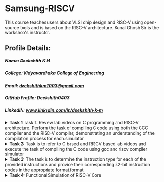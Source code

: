 # Samsung-RISCV
This course teaches users about VLSI chip design and RISC-V using open-source tools and is based on the RISC-V architecture. Kunal Ghosh Sir is the workshop's instructor.
## Profile Details:
##### Name: Deekshith K M
##### College: Vidyavardhaka College of Engineering
##### Email: deekshithkm2003@gmail.com
##### GitHub Profile: Deekshith0403
##### LinkedIN: www.linkedin.com/in/deekshith-k-m 
<details>
<summary><b>Task 1:</b>Task 1: Review lab videos on C programming and RISC-V architecture. Perform the task of compiling C code using both the GCC compiler and the RISC-V compiler, demonstrating an understanding of the compilation process for each.simulator</summary>   
<br>

##### Task 1: Review lab videos on C programming and RISC-V architecture. Perform the task of compiling C code using both the GCC compiler and the RISC-V compiler, demonstrating an understanding of the compilation process for each.

## C and RISC-V Programming Labs
This repository provides a detailed guide to compiling C programs and generating assembly code using both the standard GCC compiler and the RISC-V GCC compiler. It covers all essential steps and explanations for understanding the compilation and debugging workflows.

### Lab 1: Working with C Language
#### Compiling a .c File Locally
   1. Launch the bash terminal and navigate to the directory where you want to create your source file.
   2. Use the following command to create and open a new .c file for editing:
      
   ``` sh
   gedit sum_1ton.c
   ```

   ![s2](https://github.com/user-attachments/assets/d4988890-b199-42e9-b019-89f7064a3a99)
   
   3. Save your changes and compile the program with the following commands:
      
   ``` sh
   gcc sum_1ton.c
   ./a.out
   ```

   ![s4](https://github.com/user-attachments/assets/4c9efc95-21fc-4adc-9f4d-19d888500e7f)
   
   Compilation and execution are now complete.
   
   ### Lab 2: Programming with RISC-V
   #### Compiling a Program Using the RISC-V GCC Compiler
   1. Confirm that the RISC-V GCC compiler is installed and properly set up on your system.
   2. Check the contents of the .c file using the cat command:
      
      ``` sh
      cat sum_1ton.c
      ```
      
      ![s6](https://github.com/user-attachments/assets/e37bf503-24ff-4fa8-b954-18cb81f32682)
      
   4. Compile the program for RISC-V architecture with the following command:
      
      ``` sh
      riscv64-unknown-elf-gcc -O1 -mabi=lp64 -march=rv64i -o sum_1ton.o sum_1ton.c
      ```
   6. To view the assembly code, disassemble the compiled object file:
      
      ``` sh
      riscv64-unknown-elf-objdump -d sum_1ton.o
      ```
      
      ![s12](https://github.com/user-attachments/assets/74485935-6d5d-44a9-9f0a-18141b5da482)
      
   8. Use the /main search command in the terminal to find the main function in the disassembled output.

      ![s17](https://github.com/user-attachments/assets/20fad9fb-5d2a-4f6a-ba4f-b746b8e29a09)

  ### Explanation of Commands and Options:
  1. -mabi=lp64: Sets the Application Binary Interface (ABI) for 64-bit data types, suitable for RISC-V 64-bit architecture.
  2. -march=rv64i: Specifies the RISC-V 64-bit integer instruction set architecture.
  3. -O1: Activates basic optimization to improve performance without significantly increasing compilation time.
  4. riscv64-unknown-elf-objdump: This utility disassembles RISC-V binaries, allowing you to analyze and debug the code structure efficiently.
</details>

<details>   
<summary><b>Task 2:</b> Task is to refer to C based and RISCV based lab videos and execute the task of compiling the C code using gcc and riscv compiler simulator</summary>   
<br>

##### Task 2:Task is to refer to C based and RISCV based lab videos and execute the task of compiling the C code using gcc and riscv compiler simulator
## RISC-V ISA Simulation with SPIKE
This repository offers guidance on setting up and using SPIKE, a RISC-V ISA simulator, along with the Proxy Kernel (pk) for executing programs. It includes detailed instructions to install the required tools, perform simulations, and debug RISC-V programs efficiently. Follow the steps provided to get started with RISC-V development using SPIKE.

## About SPIKE
SPIKE is a C++-based open-source simulator for the RISC-V ISA. It provides an efficient environment for testing and debugging RISC-V programs, offering support for both standalone applications and complete operating systems like Linux, without requiring physical hardware.

## Simulating RISC-V with SPIKE
To verify the setup, compile and run a sample program (`sum_1ton.c`) using both the GCC compiler and the RISC-V toolchain.
### Using GCC Compiler:
~~~ sh
gcc add.c
./a.out
~~~
![VirtualBox_vdsworkshop_14_01_2025_00_04_48](https://github.com/user-attachments/assets/a781d490-d3a0-47a8-a8c7-153ecc32d427)

### Using RISC-V Compiler:
``` sh
spike pk add.o
```
## Analyzing the Assembly Code
### Objdump Analysis:
Generate the corresponding assembly code using the following command:
``` sh
riscv64-unknown-elf-objdump -d sum_1ton.o | less
```
![VirtualBox_vdsworkshop_13_01_2025_19_54_18](https://github.com/user-attachments/assets/9434e51b-379a-431e-ac19-4fb4e9031e41)

### Debugging with SPIKE:
1. Open the debugger using the command:
``` sh
spike -d pk product.o
```
2. Perform debugging operations in the terminal.
## Optimization Levels
Snapshots of the RISC-V object dump at various optimization levels (-O1 and -Ofast) offer valuable insights into the impact of compiler optimizations on the generated assembly code. Use these options during compilation to examine the differences.

-O1 Optimization

-Ofast Optimization
![image](https://github.com/user-attachments/assets/f840b18c-79b8-4e2c-a0d2-1de07ff47a8a)

</details>
<details>
<summary><b>Task 3:</b> The task is to determine the instruction type for each of the provided instructions and provide their corresponding 32-bit instruction codes in the appropriate format.format</summary>

# Understanding RISC-V and Its Instruction Formats
## Understanding RISC-V and Its Instruction Formats

### About RISC-V
RISC-V is an open-source Instruction Set Architecture (ISA) designed to empower developers in creating processors optimized for specific applications. Rooted in the Reduced Instruction Set Computer (RISC) principles, RISC-V marks the fifth iteration of processors developed under this concept. Its open and license-free model allows developers to use RISC-V without incurring licensing fees, offering an attractive alternative to proprietary processor technologies.

### RISC-v Instruction Formats
The instruction format of a processor specifies the structure of machine language instructions for execution. These instructions consist of binary code (0s and 1s), with each segment indicating details about data locations and the operations to execute. In RISC-V, there are six main instruction formats:
1. **R-format**
2. **I-format**
3. **S-format**
4. **B-format**
5. **U-format**
6. **J-format**

   ![instruction_formats](https://github.com/user-attachments/assets/a661f728-f5d5-493d-a4d9-d4a79b53618a)

Let’s examine each format in detail.

---

#### 1. R-type Instruction
R-type (Register-type) instructions perform operations directly on registers instead of memory locations. These instructions are primarily used for arithmetic and logical computations. Each R-type instruction is 32 bits long and is divided into six distinct fields:

##### Structure:

| Field Name | Size  | Description                            |
|------------|-------|----------------------------------------|
| Opcode     | 7 bits| Determines the instruction type        |
| rd         | 5 bits| Destination register                  |
| func3      | 3 bits| Specifies the type of operation       |
| rs1        | 5 bits| First source register                 |
| rs2        | 5 bits| Second source register                |
| func7      | 7 bits| Additional operation specification    |

##### Example: SUB Instruction (R-type)

**Instruction:** `SUB r12, r8, r3`  
- **Operation:** Subtracts the value in register `r3` from the value in `r8`, storing the result in `r12`.  

**Field Breakdown:**  
- **Opcode:** `0110011`  
- **rd (Destination):** `r12` -> `01100`  
- **rs1 (Source 1):** `r8` -> `01000`  
- **rs2 (Source 2):** `r3` -> `00011`  
- **func3:** `000`  
- **func7:** `0100000`  

**32-bit Instruction:**  
`0100000_00011_01000_000_01100_0110011`
##### Example: AND Instruction (R-type)

**Instruction:** `AND r11, r2, r5`  
- **Operation:** Performs a bitwise AND operation between the values in registers `r2` and `r5`, storing the result in `r11`.  

**Field Breakdown:**  
- **Opcode:** `0110011`  
- **rd (Destination):** `r11` -> `01011`  
- **rs1 (Source 1):** `r2` -> `00010`  
- **rs2 (Source 2):** `r5` -> `00101`  
- **func3:** `111`  
- **func7:** `0000000`  

**32-bit Instruction:**  
`0000000_00101_00010_111_01011_0110011`

##### Example: OR Instruction (R-type)

**Instruction:** `OR r13, r6, r7`  
- **Operation:** Performs a bitwise OR operation between the values in registers `r6` and `r7`, storing the result in `r13`.  

**Field Breakdown:**  
- **Opcode:** `0110011`  
- **rd (Destination):** `r13` -> `01101`  
- **rs1 (Source 1):** `r6` -> `00110`  
- **rs2 (Source 2):** `r7` -> `00111`  
- **func3:** `110`  
- **func7:** `0000000`  

**32-bit Instruction:**  
`0000000_00111_00110_110_01101_0110011`

  ![R-type_instruction_format](https://github.com/user-attachments/assets/83cd50ac-ab4e-47f5-abb7-5d7acf583b35)

---

#### 2. I-type Instruction
I-type (Immediate-type) instructions operate using a combination of a register and an immediate (constant) value. They are commonly utilized for load operations and computations involving immediate values.

##### Structure:

| Field Name | Size  | Description                            |
|------------|-------|----------------------------------------|
| Opcode     | 7 bits| Determines the instruction type        |
| rd         | 5 bits| Destination register                  |
| func3      | 3 bits| Specifies the type of operation       |
| rs1        | 5 bits| Source register                       |
| imm[11:0]  | 12 bits| Immediate value                      |

##### Example: ORI Instruction (I-type)

**Instruction:** `ORI r10, r3, 15`  
- **Operation:** Performs a bitwise OR operation between the value in `r3` and the immediate value `15`, storing the result in `r10`.  

**Field Breakdown:**  
- **Opcode:** `0010011`  
- **rd (Destination):** `r10` -> `01010`  
- **rs1 (Source):** `r3` -> `00011`  
- **imm[11:0] (Immediate):** `000000001111`  
- **func3:** `110`  

**32-bit Instruction:**  
`000000001111_00011_110_01010_0010011`

  ![I-type_instruction_format](https://github.com/user-attachments/assets/4093ac10-bf93-4fdf-be25-8f062c2fdf5c)

---

#### 3. S-type Instruction

S-type (Store-type) instructions store register values into memory locations.

##### Structure:

| Field Name | Size  | Description                            |
|------------|-------|----------------------------------------|
| Opcode     | 7 bits| Determines the instruction type        |
| rs1        | 5 bits| Base address register                 |
| rs2        | 5 bits| Source register                       |
| imm[11:5]  | 7 bits| Upper immediate value                  |
| imm[4:0]   | 5 bits| Lower immediate value                  |
| func3      | 3 bits| Specifies the type of operation       |

##### Example: SB Instruction (S-type)

**Instruction:** `SB r5, 4(r2)`  
- **Operation:** Stores the least significant byte of the value in `r5` into the memory at the address `r2 + 4`.  

**Field Breakdown:**  
- **Opcode:** `0100011`  
- **rs1 (Base Address):** `r2` -> `00010`  
- **rs2 (Source):** `r5` -> `00101`  
- **imm[11:5] (Upper Immediate):** `0000000`  
- **imm[4:0] (Lower Immediate):** `00100`  
- **func3:** `000`  

**32-bit Instruction:**  
`0000000_00101_00010_000_00100_0100011`

  ![image](https://github.com/user-attachments/assets/01eee62a-1120-4884-a251-2a9bb4df79f5)

---

#### 4. B-type Instruction

B-type (Branch-type) instructions are used for branching operations that depend on specific conditions.

##### Structure:

| Field Name | Size  | Description                            |
|------------|-------|----------------------------------------|
| Opcode     | 7 bits| Determines the instruction type        |
| rs1        | 5 bits| Source register 1                      |
| rs2        | 5 bits| Source register 2                      |
| imm[12|10:5|4:1|11] | 13 bits| Branch offset                |
| func3      | 3 bits| Specifies the condition for branching |

##### Example: BEQ Instruction (B-type)

**Instruction:** `BEQ r2, r3, 16`  
- **Operation:** Branches to the address `PC + 16` if the value in `r2` is equal to the value in `r3`.  

**Field Breakdown:**  
- **Opcode:** `1100011`  
- **rs1:** `r2` -> `00010`  
- **rs2:** `r3` -> `00011`  
- **imm[12|10:5|4:1|11]:** `0000010000`  
- **func3:** `000`  

**32-bit Instruction:**  
`0000000_00011_00010_000_10000_1100011`

##### Example: BNE Instruction (B-type)

**Instruction:** `BNE r1, r2, 10`  
- **Operation:** Branches to the address `PC + 10` if the value in `r1` is not equal to the value in `r2`.  

**Field Breakdown:**  
- **Opcode:** `1100011`  
- **rs1:** `r1` -> `00001`  
- **rs2:** `r2` -> `00010`  
- **imm[12|10:5|4:1|11]:** `0000010100`  
- **func3:** `001`  

**32-bit Instruction:**  
`0000000_00010_00001_001_01000_1100011`
  
  ![B_type_instruction_format](https://github.com/user-attachments/assets/f546b492-4b2c-4857-bc4b-a4d45846ca0e)

---

#### 5. U-type Instruction

U-type (Upper Immediate) instructions are used to load immediate values into the destination register, typically placing the immediate value in the upper 20 bits of the register.

##### Structure:

| Field Name | Size  | Description                            |
|------------|-------|----------------------------------------|
| Opcode     | 7 bits| Determines the instruction type        |
| rd         | 5 bits| Destination register                   |
| imm[31:12] | 20 bits| Upper immediate value                 |

  ![U-type_instruction_format](https://github.com/user-attachments/assets/c0e9c34f-c3ad-4bcc-9538-df11e68ef4ab)

---

#### 6. J-type Instruction

J-type (Jump-type) instructions are used to perform jump operations, typically employed for control flow changes such as loops and function calls.

##### Structure:

| Field Name | Size  | Description                            |
|------------|-------|----------------------------------------|
| Opcode     | 7 bits| Determines the instruction type        |
| rd         | 5 bits| Destination register                   |
| imm[20|10:1|11|19:12] | 20 bits| Jump offset                |

  ![J-type_instruction_format](https://github.com/user-attachments/assets/b367fe02-c1f8-45d0-9f54-020794f17117)

---
# RISC-V 15 Unique Instructions and Their 32-Bit Machine Codes

This repository documents 15 unique RISC-V instructions extracted from an object file, along with their corresponding 32-bit machine codes and instruction formats. This serves as a reference for understanding the RISC-V assembly language and its instruction encodings.

![obj](https://github.com/user-attachments/assets/26ce0a34-2824-4e89-baa8-06f51078857d)

---

## List of Instructions and Machine Codes

1. **`lui a0, 0x21` (Load Upper Immediate)**  
   - **Format**: U-type  
   - **Opcode**: `0110111`  
   - **Machine Code**: `0x00021537`  
   - **Binary**: `00000000001000010101000000110111`

2. **`li a3, 50` (Load Immediate)**  
   - **Format**: I-type  
   - **Opcode**: `0010011`  
   - **Machine Code**: `0x03200693`  
   - **Binary**: `00000011001000000000011010010011`

3. **`li a2, 5` (Load Immediate)**  
   - **Format**: I-type  
   - **Opcode**: `0010011`  
   - **Machine Code**: `0x00500613`  
   - **Binary**: `00000000010100000000001100010011`

4. **`li a1, 10` (Load Immediate)**  
   - **Format**: I-type  
   - **Opcode**: `0010011`  
   - **Machine Code**: `0x00a00593`  
   - **Binary**: `00000000101000000000001100110011`

5. **`addi a0, a0, 352` (Add Immediate)**  
   - **Format**: I-type  
   - **Opcode**: `0010011`  
   - **Machine Code**: `0x16050513`  
   - **Binary**: `00010110000001010000000001010011`

6. **`j 103f4` (Jump)**  
   - **Format**: J-type  
   - **Opcode**: `1101111`  
   - **Machine Code**: `0x3300006f`  
   - **Binary**: `00110011000000000000000001101111`

7. **`auipc a5, 0xffff0` (Add Upper Immediate to PC)**  
   - **Format**: U-type  
   - **Opcode**: `0010111`  
   - **Machine Code**: `0xffff0797`  
   - **Binary**: `11111111111111110000011110010111`

8. **`addi a5, a5, -200` (Add Immediate)**  
   - **Format**: I-type  
   - **Opcode**: `0010011`  
   - **Machine Code**: `0xf3878793`  
   - **Binary**: `11110011000001111000111110010011`

9. **`beqz a5, 100e0` (Branch if Equal to Zero)**  
   - **Format**: B-type  
   - **Opcode**: `1100011`  
   - **Machine Code**: `0x00078863`  
   - **Binary**: `00000000000001111000100001100011`

10. **`ret` (Return)**  
    - **Format**: I-type  
    - **Opcode**: `1100111`  
    - **Machine Code**: `0x00008067`  
    - **Binary**: `00000000000010000000011001110111`

11. **`auipc gp, 0x13` (Add Upper Immediate to PC)**  
    - **Format**: U-type  
    - **Opcode**: `0010111`  
    - **Machine Code**: `0x00013197`  
    - **Binary**: `00000000000000010011000110010111`

12. **`addi gp, gp, -1756` (Add Immediate)**  
    - **Format**: I-type  
    - **Opcode**: `0010011`  
    - **Machine Code**: `0x92418193`  
    - **Binary**: `10010010000000011000000110010011`

13. **`sub a2, a2, a0` (Subtract)**  
    - **Format**: R-type  
    - **Opcode**: `0110011`  
    - **Machine Code**: `0x40a60633`  
    - **Binary**: `01000010100110000000001100011011`

14. **`jal ra, 102d4` (Jump and Link)**  
    - **Format**: J-type  
    - **Opcode**: `1101111`  
    - **Machine Code**: `0x1d4000ef`  
    - **Binary**: `00011101010000000000000011101111`

15. **`lw a0, 0(sp)` (Load Word)**  
    - **Format**: I-type  
    - **Opcode**: `0000011`  
    - **Machine Code**: `0x00012503`  
    - **Binary**: `00000000000000010010010010100011`

---

</details>

<details>
<summary><b>Task 4:</b> Functional Simulation of RISC-V Core</summary>   
<br>

Installed iverilog and GTKwave 

![VirtualBox_vdsworkshop_23_01_2025_16_56_05](https://github.com/user-attachments/assets/9727fdde-e6b7-42ff-b868-6c2182a4ce8f)

---

A directory named chethan was created 
```bash
mkdir chethan
```
The following commands were executed

![VirtualBox_vdsworkshop_23_01_2025_16_17_14](https://github.com/user-attachments/assets/bcec5209-824e-4cb2-94b1-ffa63434993c)

---

The below waveform was generated

![VirtualBox_vdsworkshop_23_01_2025_16_26_23](https://github.com/user-attachments/assets/52081c24-a338-4b58-a910-434054968ef2)

---

### Now analysing the output waveform of various instructions

Instruction 1: ADD R6, R2, R1 

![VirtualBox_vdsworkshop_03_02_2025_19_32_43](https://github.com/user-attachments/assets/4dabab4c-ee6a-42d0-ba4f-5af076e7c9ee)

---

Instruction 2: SUB R7, R1, R2

![VirtualBox_vdsworkshop_03_02_2025_19_34_13](https://github.com/user-attachments/assets/f6df1f47-829b-41e7-baf9-7039a116425e)

---

Instruction 3: AND R8, R1, R3

![VirtualBox_vdsworkshop_03_02_2025_19_35_54](https://github.com/user-attachments/assets/71340e1f-7abc-49a8-8877-7bcb861f5b29)

---

Instruction 4: OR R9, R2, R5

![VirtualBox_vdsworkshop_03_02_2025_19_36_55](https://github.com/user-attachments/assets/c4cd1c52-4895-4fce-9c40-f32f600794b7)

---

Instruction 5: XOR R10, R1, R4

![VirtualBox_vdsworkshop_03_02_2025_19_39_38](https://github.com/user-attachments/assets/d1202e87-d9b7-4890-b943-8a479b18cdcc)

---

Instruction 6: SLT R1, R2, R4

![VirtualBox_vdsworkshop_03_02_2025_19_40_14](https://github.com/user-attachments/assets/249d7109-25df-46ff-bd65-cbe9d837e915)

---

Instruction 7: ADDI R12, R4, 5

![VirtualBox_vdsworkshop_03_02_2025_19_43_32](https://github.com/user-attachments/assets/27f5f1e1-6d4f-4d20-9c49-2f7d624f5cf5)

---

Instruction 8: BEQ R0, R0, 15

![VirtualBox_vdsworkshop_03_02_2025_19_49_59](https://github.com/user-attachments/assets/a4ac6de4-3744-42da-a8f4-89814867c7f1)

---

Instruction 9:sw r3,r1,2

![VirtualBox_vdsworkshop_03_02_2025_20_17_08](https://github.com/user-attachments/assets/38bb8f76-c631-4485-86c9-d512f7d70039)

---

Instruction 10:lw r13,r1,2

![VirtualBox_vdsworkshop_03_02_2025_19_54_24](https://github.com/user-attachments/assets/829be81f-d76c-4d03-b815-683f23a9f78d)

---

Full 5-stage instruction pipeline and pc-increment description Waveform is given below:

![VirtualBox_vdsworkshop_03_02_2025_19_57_19](https://github.com/user-attachments/assets/abc1afa2-2cfe-4d47-b8c8-37ef74456910)


</details>


